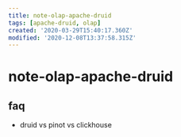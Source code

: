 ```yaml
---
title: note-olap-apache-druid
tags: [apache-druid, olap]
created: '2020-03-29T15:40:17.360Z'
modified: '2020-12-08T13:37:58.315Z'
---
```


# note-olap-apache-druid

## faq

- druid vs pinot vs clickhouse
